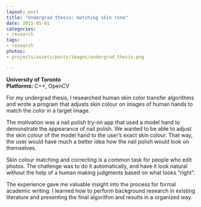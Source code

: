 ```yaml
---
layout: post
title: "Undergrad thesis: matching skin tone"
date: 2015-05-01
categories:
- research
tags:
- research
photos:
- projects/assets/posts/images/undergrad_thesis.png

---
```

**University of Toronto**  
**Platforms:** C++, OpenCV

For my undergrad thesis, I researched human skin color transfer algorithms and wrote a program that adjusts skin colour on images of human hands to match the color in a target image.

<!-- more -->

The motivation was a nail polish try-on app that used a model hand to demonstrate the appearance of nail polish. We wanted to be able to adjust the skin colour of the model hand to the user’s exact skin colour. That way, the user would have much a better idea how the nail polish would look on themselves.

Skin colour matching and correcting is a common task for people who edit photos. The challenge was to do it automatically, and have it look natural without the help of a human making judgments based on what looks "right".

The experience gave me valuable insight into the process for formal academic writing. I learned how to perform background research in existing literature and presenting the final algorithm and results in a organized way.